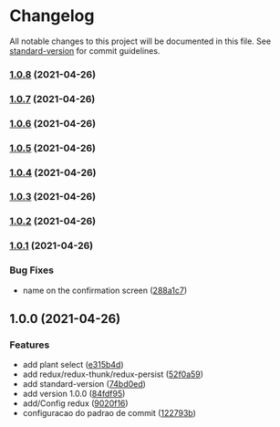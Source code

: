 # Changelog

All notable changes to this project will be documented in this file. See [standard-version](https://github.com/conventional-changelog/standard-version) for commit guidelines.

### [1.0.8](https://github.com/eduardorfreitas93/nlw5-plantmanager/compare/v1.0.6...v1.0.8) (2021-04-26)

### [1.0.7](https://github.com/eduardorfreitas93/nlw5-plantmanager/compare/v1.0.6...v1.0.7) (2021-04-26)

### [1.0.6](https://github.com/eduardorfreitas93/nlw5-plantmanager/compare/v1.0.5...v1.0.6) (2021-04-26)

### [1.0.5](https://github.com/eduardorfreitas93/nlw5-plantmanager/compare/v1.0.4...v1.0.5) (2021-04-26)

### [1.0.4](https://github.com/eduardorfreitas93/nlw5-plantmanager/compare/v1.0.3...v1.0.4) (2021-04-26)

### [1.0.3](https://github.com/eduardorfreitas93/nlw5-plantmanager/compare/v1.0.2...v1.0.3) (2021-04-26)

### [1.0.2](https://github.com/eduardorfreitas93/nlw5-plantmanager/compare/v1.0.1...v1.0.2) (2021-04-26)

### [1.0.1](https://github.com/eduardorfreitas93/nlw5-plantmanager/compare/v1.0.0...v1.0.1) (2021-04-26)


### Bug Fixes

* name on the confirmation screen ([288a1c7](https://github.com/eduardorfreitas93/nlw5-plantmanager/commit/288a1c7d5b01245252ab966b027b49affda3ea45))

## 1.0.0 (2021-04-26)


### Features

* add plant select ([e315b4d](https://github.com/eduardorfreitas93/nlw5-plantmanager/commit/e315b4d4e7f236033ad22fa10fb5ac259f5bbbf9))
* add redux/redux-thunk/redux-persist ([52f0a59](https://github.com/eduardorfreitas93/nlw5-plantmanager/commit/52f0a594926bd6a2ae6c7e11dfb732a70ad2ad77))
* add standard-version ([74bd0ed](https://github.com/eduardorfreitas93/nlw5-plantmanager/commit/74bd0ed65e264fa8be26d768529e9141445a6701))
* add version 1.0.0 ([84fdf95](https://github.com/eduardorfreitas93/nlw5-plantmanager/commit/84fdf959c35faf61cae32a8cdcd06caac9acb8f3))
* add/Config redux ([9020f16](https://github.com/eduardorfreitas93/nlw5-plantmanager/commit/9020f165b0a3c8ba44ba06c1827c0a07b1a071e0))
* configuracao do padrao de commit ([122793b](https://github.com/eduardorfreitas93/nlw5-plantmanager/commit/122793b76e07381e78c9a9a41cabef263e5c0e14))
